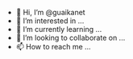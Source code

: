 - 👋 Hi, I’m @guaikanet
- 👀 I’m interested in ...
- 🌱 I’m currently learning ...
- 💞️ I’m looking to collaborate on ...
- 📫 How to reach me ...

<!---
guaikanet/guaikanet is a ✨ special ✨ repository because its `README.md` (this file) appears on your GitHub profile.
You can click the Preview link to take a look at your changes.
--->
